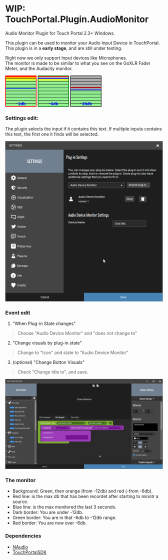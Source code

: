 # WIP: TouchPortal.Plugin.AudioMonitor
Audio Monitor Plugin for Touch Portal 2.3+ Windows.

This plugin can be used to monitor your Audio Input Device in TouchPortal.
This plugin is in a **early stage**, and are still under testing.

Right now we only support Input devices like Microphones.<br />
The monitor is made to be similar to what you see on the GoXLR Fader Meter, and the Audacity monitor.

![-2db](./Assets/-2db.png)
![-6db](./Assets/-6db.png)
![-28db](./Assets/-28db.png)

### Settings edit:

The plugin selects the input if it contains this text. If multiple inputs contains this text, the first one it finds will be selected.

![Settings dialog](./Assets/settings.png)

### Event edit

1. "When Plug-in State changes"<br />
> Choose "Audio Device Monitor" and "does not change to"
2. "Change visuals by plug-in state"<br />
> Change to "Icon" and state to "Audio Device Monitor"<br />
3. (optional) "Change Button Visuals"<br />
> Check "Change title to", and save.
> 
![Event setup](./Assets/events.png)

### The monitor

* Background: Green, then orange (from -12db) and red (-from -6db).
* Red line: is the max db that has been recordet after starting to minotr a source.<br />
* Blue line: is the max monitored the last 3 seconds.<br />
* Dark border: You are under -12db.<br />
* Green border: You are in that -6db to -12db range.<br />
* Red border: You are now over -6db.

### Dependencies

- [NAudio](https://github.com/naudio/NAudio)
- [TouchPortalSDK](https://github.com/oddbear/TouchPortalSDK)

